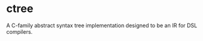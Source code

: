 ctree
=====

A C-family abstract syntax tree implementation designed to be an IR for DSL compilers.
